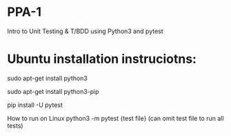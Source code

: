 # PPA-1
 Intro to Unit Testing & T/BDD using Python3 and pytest



# Ubuntu installation instruciotns:

sudo apt-get install python3

sudo apt-get install python3-pip

pip install -U pytest

How to run on Linux python3 -m pytest {test file} (can omit test file to run all tests)
